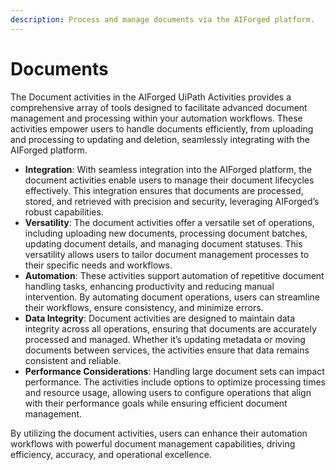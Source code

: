 ```yaml
---
description: Process and manage documents via the AIForged platform.
---
```


# Documents

The Document activities in the AIForged UiPath Activities provides a comprehensive array of tools designed to facilitate advanced document management and processing within your automation workflows. These activities empower users to handle documents efficiently, from uploading and processing to updating and deletion, seamlessly integrating with the AIForged platform.

* **Integration**: With seamless integration into the AIForged platform, the document activities enable users to manage their document lifecycles effectively. This integration ensures that documents are processed, stored, and retrieved with precision and security, leveraging AIForged’s robust capabilities.
* **Versatility**: The document activities offer a versatile set of operations, including uploading new documents, processing document batches, updating document details, and managing document statuses. This versatility allows users to tailor document management processes to their specific needs and workflows.
* **Automation**: These activities support automation of repetitive document handling tasks, enhancing productivity and reducing manual intervention. By automating document operations, users can streamline their workflows, ensure consistency, and minimize errors.
* **Data Integrity**: Document activities are designed to maintain data integrity across all operations, ensuring that documents are accurately processed and managed. Whether it’s updating metadata or moving documents between services, the activities ensure that data remains consistent and reliable.
* **Performance Considerations**: Handling large document sets can impact performance. The activities include options to optimize processing times and resource usage, allowing users to configure operations that align with their performance goals while ensuring efficient document management.

By utilizing the document activities, users can enhance their automation workflows with powerful document management capabilities, driving efficiency, accuracy, and operational excellence.

